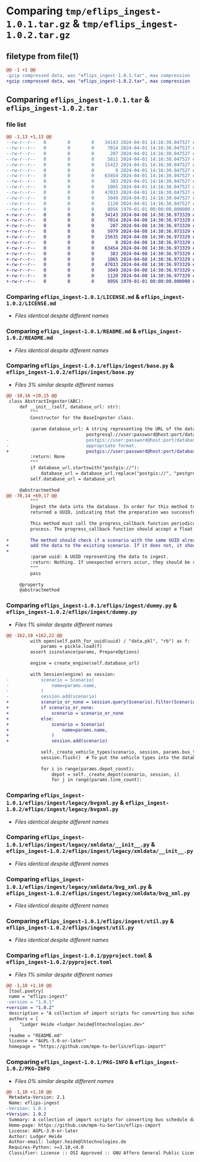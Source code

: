 # Comparing `tmp/eflips_ingest-1.0.1.tar.gz` & `tmp/eflips_ingest-1.0.2.tar.gz`

## filetype from file(1)

```diff
@@ -1 +1 @@
-gzip compressed data, was "eflips_ingest-1.0.1.tar", max compression
+gzip compressed data, was "eflips_ingest-1.0.2.tar", max compression
```

## Comparing `eflips_ingest-1.0.1.tar` & `eflips_ingest-1.0.2.tar`

### file list

```diff
@@ -1,13 +1,13 @@
--rw-r--r--   0        0        0    34143 2024-04-01 14:16:30.047527 eflips_ingest-1.0.1/LICENSE.md
--rw-r--r--   0        0        0     7014 2024-04-01 14:16:30.047527 eflips_ingest-1.0.1/README.md
--rw-r--r--   0        0        0      207 2024-04-01 14:16:30.047527 eflips_ingest-1.0.1/eflips/ingest/__init__.py
--rw-r--r--   0        0        0     5811 2024-04-01 14:16:30.047527 eflips_ingest-1.0.1/eflips/ingest/base.py
--rw-r--r--   0        0        0    15422 2024-04-01 14:16:30.047527 eflips_ingest-1.0.1/eflips/ingest/dummy.py
--rw-r--r--   0        0        0        0 2024-04-01 14:16:30.047527 eflips_ingest-1.0.1/eflips/ingest/legacy/__init__.py
--rw-r--r--   0        0        0    63454 2024-04-01 14:16:30.047527 eflips_ingest-1.0.1/eflips/ingest/legacy/bvgxml.py
--rw-r--r--   0        0        0      383 2024-04-01 14:16:30.047527 eflips_ingest-1.0.1/eflips/ingest/legacy/xmldata/README.md
--rw-r--r--   0        0        0     1065 2024-04-01 14:16:30.047527 eflips_ingest-1.0.1/eflips/ingest/legacy/xmldata/__init__.py
--rw-r--r--   0        0        0    47033 2024-04-01 14:16:30.047527 eflips_ingest-1.0.1/eflips/ingest/legacy/xmldata/bvg_xml.py
--rw-r--r--   0        0        0     3049 2024-04-01 14:16:30.047527 eflips_ingest-1.0.1/eflips/ingest/util.py
--rw-r--r--   0        0        0     1120 2024-04-01 14:16:30.047527 eflips_ingest-1.0.1/pyproject.toml
--rw-r--r--   0        0        0     8056 1970-01-01 00:00:00.000000 eflips_ingest-1.0.1/PKG-INFO
+-rw-r--r--   0        0        0    34143 2024-04-08 14:30:36.973329 eflips_ingest-1.0.2/LICENSE.md
+-rw-r--r--   0        0        0     7014 2024-04-08 14:30:36.973329 eflips_ingest-1.0.2/README.md
+-rw-r--r--   0        0        0      207 2024-04-08 14:30:36.973329 eflips_ingest-1.0.2/eflips/ingest/__init__.py
+-rw-r--r--   0        0        0     5979 2024-04-08 14:30:36.973329 eflips_ingest-1.0.2/eflips/ingest/base.py
+-rw-r--r--   0        0        0    15635 2024-04-08 14:30:36.973329 eflips_ingest-1.0.2/eflips/ingest/dummy.py
+-rw-r--r--   0        0        0        0 2024-04-08 14:30:36.973329 eflips_ingest-1.0.2/eflips/ingest/legacy/__init__.py
+-rw-r--r--   0        0        0    63454 2024-04-08 14:30:36.973329 eflips_ingest-1.0.2/eflips/ingest/legacy/bvgxml.py
+-rw-r--r--   0        0        0      383 2024-04-08 14:30:36.973329 eflips_ingest-1.0.2/eflips/ingest/legacy/xmldata/README.md
+-rw-r--r--   0        0        0     1065 2024-04-08 14:30:36.973329 eflips_ingest-1.0.2/eflips/ingest/legacy/xmldata/__init__.py
+-rw-r--r--   0        0        0    47033 2024-04-08 14:30:36.973329 eflips_ingest-1.0.2/eflips/ingest/legacy/xmldata/bvg_xml.py
+-rw-r--r--   0        0        0     3049 2024-04-08 14:30:36.973329 eflips_ingest-1.0.2/eflips/ingest/util.py
+-rw-r--r--   0        0        0     1120 2024-04-08 14:30:36.977329 eflips_ingest-1.0.2/pyproject.toml
+-rw-r--r--   0        0        0     8056 1970-01-01 00:00:00.000000 eflips_ingest-1.0.2/PKG-INFO
```

### Comparing `eflips_ingest-1.0.1/LICENSE.md` & `eflips_ingest-1.0.2/LICENSE.md`

 * *Files identical despite different names*

### Comparing `eflips_ingest-1.0.1/README.md` & `eflips_ingest-1.0.2/README.md`

 * *Files identical despite different names*

### Comparing `eflips_ingest-1.0.1/eflips/ingest/base.py` & `eflips_ingest-1.0.2/eflips/ingest/base.py`

 * *Files 3% similar despite different names*

```diff
@@ -10,16 +10,15 @@
 class AbstractIngester(ABC):
     def __init__(self, database_url: str):
         """
         Constructor for the BaseIngester class.
 
         :param database_url: A string representing the URL of the database to ingest into. Must be of the form
                              postgresql://user:password@host:port/database. An url of the format
-                             postgis://user:password@host:port/database (django style) will be converted to the
-                             appropriate format.
+                             postgis://user:password@host:port/database (django style) will be converted to the4
         :return: None
         """
         if database_url.startswith("postgis://"):
             database_url = database_url.replace("postgis://", "postgresql://", 1)
         self.database_url = database_url
 
     @abstractmethod
@@ -70,14 +69,17 @@
         """
         Ingest the data into the database. In order for this method to be called, the :meth:`prepare` method must have
         returned a UUID, indicating that the preparation was successful.
 
         This method must call the progress_callback function periodically to update the progress of the ingestion
         process. The progress_callback function should accept a float value between 0 and 1.
 
+        The method should check if a scenario with the same UUID already exists in the database. If it does, it should
+        add the data to the existing scenario. If it does not, it should create a new scenario.
+
         :param uuid: A UUID representing the data to ingest.
         :return: Nothing. If unexpected errors occur, they should be raised as exceptions.
         """
         pass
 
     @property
     @abstractmethod
```

### Comparing `eflips_ingest-1.0.1/eflips/ingest/dummy.py` & `eflips_ingest-1.0.2/eflips/ingest/dummy.py`

 * *Files 1% similar despite different names*

```diff
@@ -162,18 +162,22 @@
         with open(self.path_for_uuid(uuid) / "data.pkl", "rb") as f:
             params = pickle.load(f)
         assert isinstance(params, PrepareOptions)
 
         engine = create_engine(self.database_url)
 
         with Session(engine) as session:
-            scenario = Scenario(
-                name=params.name,
-            )
-            session.add(scenario)
+            scenario_or_none = session.query(Scenario).filter(Scenario.task_id == uuid).one_or_none()
+            if scenario_or_none:
+                scenario = scenario_or_none
+            else:
+                scenario = Scenario(
+                    name=params.name,
+                )
+                session.add(scenario)
 
             self._create_vehicle_types(scenario, session, params.bus_type)
             session.flush()  # To put the vehicle types into the database
 
             for i in range(params.depot_count):
                 depot = self._create_depot(scenario, session, i)
                 for j in range(params.line_count):
```

### Comparing `eflips_ingest-1.0.1/eflips/ingest/legacy/bvgxml.py` & `eflips_ingest-1.0.2/eflips/ingest/legacy/bvgxml.py`

 * *Files identical despite different names*

### Comparing `eflips_ingest-1.0.1/eflips/ingest/legacy/xmldata/__init__.py` & `eflips_ingest-1.0.2/eflips/ingest/legacy/xmldata/__init__.py`

 * *Files identical despite different names*

### Comparing `eflips_ingest-1.0.1/eflips/ingest/legacy/xmldata/bvg_xml.py` & `eflips_ingest-1.0.2/eflips/ingest/legacy/xmldata/bvg_xml.py`

 * *Files identical despite different names*

### Comparing `eflips_ingest-1.0.1/eflips/ingest/util.py` & `eflips_ingest-1.0.2/eflips/ingest/util.py`

 * *Files identical despite different names*

### Comparing `eflips_ingest-1.0.1/pyproject.toml` & `eflips_ingest-1.0.2/pyproject.toml`

 * *Files 1% similar despite different names*

```diff
@@ -1,10 +1,10 @@
 [tool.poetry]
 name = "eflips-ingest"
-version = "1.0.1"
+version = "1.0.2"
 description = "A collection of import scripts for converting bus schedule data into the [eflips-model](https://github.com/mpm-tu-berlin/eflips-model) data format."
 authors = [
     "Ludger Heide <ludger.heide@lhtechnologies.de>"
 ]
 readme = "README.md"
 license = "AGPL-3.0-or-later"
 homepage = "https://github.com/mpm-tu-berlin/eflips-import"
```

### Comparing `eflips_ingest-1.0.1/PKG-INFO` & `eflips_ingest-1.0.2/PKG-INFO`

 * *Files 0% similar despite different names*

```diff
@@ -1,10 +1,10 @@
 Metadata-Version: 2.1
 Name: eflips-ingest
-Version: 1.0.1
+Version: 1.0.2
 Summary: A collection of import scripts for converting bus schedule data into the [eflips-model](https://github.com/mpm-tu-berlin/eflips-model) data format.
 Home-page: https://github.com/mpm-tu-berlin/eflips-import
 License: AGPL-3.0-or-later
 Author: Ludger Heide
 Author-email: ludger.heide@lhtechnologies.de
 Requires-Python: >=3.10,<4.0
 Classifier: License :: OSI Approved :: GNU Affero General Public License v3 or later (AGPLv3+)
```

